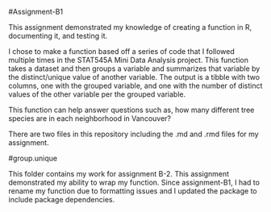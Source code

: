 #Assignment-B1

This assignment demonstrated my knowledge of creating a function in R, documenting it, and testing it.

I chose to make a function based off a series of code that I followed multiple times in the STAT545A Mini Data Analysis project. This function takes a dataset and then groups a variable and summarizes that variable by the distinct/unique value of another variable. The output is a tibble with two columns, one with the grouped variable, and one with the number of distinct values of the other variable per the grouped variable. 

This function can help answer questions such as, how many different tree species are in each neighborhood in Vancouver?

There are two files in this repository including the .md and .rmd files for my assignment. 

#group.unique

This folder contains my work for assignment B-2.
This assignment demonstrated my ability to wrap my function. Since assignment-B1, I had to rename my function due to formatting issues and I updated the package to include package dependencies. 
